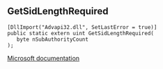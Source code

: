 ## GetSidLengthRequired

```
[DllImport("Advapi32.dll", SetLastError = true)]
public static extern uint GetSidLengthRequired(
   byte nSubAuthorityCount
);
```

[Microsoft documentation](https://docs.microsoft.com/en-us/windows/win32/api/securitybaseapi/nf-securitybaseapi-getsidlengthrequired)
